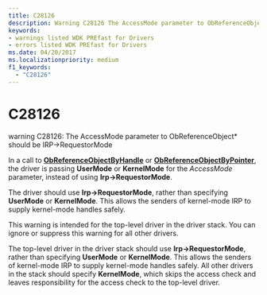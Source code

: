 ```yaml
---
title: C28126
description: Warning C28126 The AccessMode parameter to ObReferenceObject* should be IRP->RequestorMode.
keywords:
- warnings listed WDK PREfast for Drivers
- errors listed WDK PREfast for Drivers
ms.date: 04/20/2017
ms.localizationpriority: medium 
f1_keywords: 
  - "C28126"
---
```


# C28126


warning C28126: The AccessMode parameter to ObReferenceObject\* should be IRP-&gt;RequestorMode

In a call to [**ObReferenceObjectByHandle**](/windows-hardware/drivers/ddi/wdm/nf-wdm-obreferenceobjectbyhandle) or [**ObReferenceObjectByPointer**](/windows-hardware/drivers/ddi/wdm/nf-wdm-obreferenceobjectbypointer), the driver is passing **UserMode** or **KernelMode** for the *AccessMode* parameter, instead of using **Irp-&gt;RequestorMode**.

The driver should use **Irp-&gt;RequestorMode**, rather than specifying **UserMode** or **KernelMode**. This allows the senders of kernel-mode IRP to supply kernel-mode handles safely.

This warning is intended for the top-level driver in the driver stack. You can ignore or suppress this warning for all other drivers.

The top-level driver in the driver stack should use **Irp-&gt;RequestorMode**, rather than specifying **UserMode** or **KernelMode**. This allows the senders of kernel-mode IRP to supply kernel-mode handles safely. All other drivers in the stack should specify **KernelMode**, which skips the access check and leaves responsibility for the access check to the top-level driver.

 

